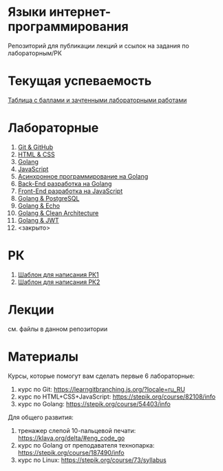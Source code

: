 # Языки интернет-программирования
Репозиторий для публикации лекций и ссылок на задания по лабораторным/РК
# Текущая успеваемость
[Таблица с баллами и зачтенными лабораторными работами](https://docs.google.com/spreadsheets/d/1yq4Il4FEEb56BE6lCFqe185eTo_LNX0wSaxnB0qO9q4/edit?usp=sharing)
# Лабораторные
1. [Git & GitHub](https://github.com/ValeryBMSTU/web-1)
2. [HTML & CSS](https://github.com/ValeryBMSTU/web-2)
3. [Golang](https://github.com/ValeryBMSTU/web-3)
4. [JavaScript](https://github.com/ValeryBMSTU/web-4)
5. [Асинхронное программирование на Golang](https://github.com/ValeryBMSTU/web-5)
6. [Back-End разработка на Golang](https://github.com/ValeryBMSTU/web-6)
7. [Front-End разработка на JavaScript](https://github.com/ValeryBMSTU/web-7)
8. [Golang & PostgreSQL](https://github.com/ValeryBMSTU/web-8)
9. [Golang & Echo](https://github.com/ValeryBMSTU/web-9)
10. [Golang & Clean Architecture](https://github.com/ValeryBMSTU/web-10)
11. [Golang & JWT](https://github.com/ValeryBMSTU/web-11)
12. <закрыто>
# РК
1. [Шаблон для написания РК1](https://github.com/ValeryBMSTU/web-rk1)
2. [Шаблон для написания РК2](https://github.com/ValeryBMSTU/web-rk2)
# Лекции
см. файлы в данном репозитории
# Материалы
Курсы, которые помогут вам сделать первые 6 лабораторные:
1. курс по Git: https://learngitbranching.js.org/?locale=ru_RU
2. курс по HTML+CSS+JavaScript: https://stepik.org/course/82108/info
3. курс по Golang: https://stepik.org/course/54403/info

Для общего развития:
1. тренажер слепой 10-пальцевой печати: https://klava.org/delta/#eng_code_go
2. курс по Golang от преподавателя технопарка: https://stepik.org/course/187490/info
3. курс по Linux: https://stepik.org/course/73/syllabus

